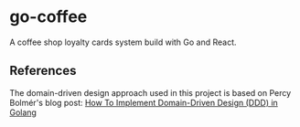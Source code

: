 # go-coffee

A coffee shop loyalty cards system build with Go and React.

## References

The domain-driven design approach used in this project is based on Percy Bolmér's blog post: [How To Implement Domain-Driven Design (DDD) in Golang](https://programmingpercy.tech/blog/how-to-domain-driven-design-ddd-golang/)
